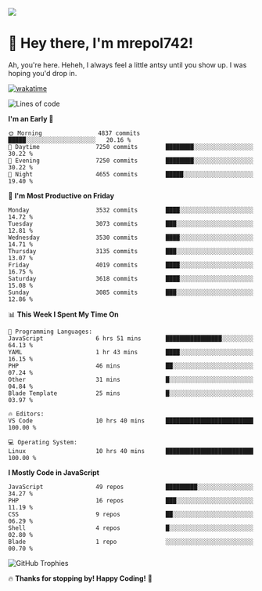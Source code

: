 ![](https://media.tenor.com/FUEC3dPyVhEAAAAM/welcome-back-minions.gif)

# 👋 Hey there, I'm mrepol742!
Ah, you're here. Heheh, 
I always feel a little antsy until you show up. I was hoping you'd drop in.

[![wakatime](https://wakatime.com/badge/user/8ad4afa2-1a56-40d1-a949-4663473915b6.svg)](https://wakatime.com/@mrepol742)

<!--START_SECTION:mrepol742-->
![Lines of code](https://img.shields.io/badge/From%20Hello%20World%20I%27ve%20Written-19.4%20million%20lines%20of%20code-blue)

**I'm an Early 🐤** 

```text
🌞 Morning                4837 commits        █████░░░░░░░░░░░░░░░░░░░░   20.16 % 
🌆 Daytime                7250 commits        ████████░░░░░░░░░░░░░░░░░   30.22 % 
🌃 Evening                7250 commits        ████████░░░░░░░░░░░░░░░░░   30.22 % 
🌙 Night                  4655 commits        █████░░░░░░░░░░░░░░░░░░░░   19.40 % 
```
📅 **I'm Most Productive on Friday** 

```text
Monday                   3532 commits        ████░░░░░░░░░░░░░░░░░░░░░   14.72 % 
Tuesday                  3073 commits        ███░░░░░░░░░░░░░░░░░░░░░░   12.81 % 
Wednesday                3530 commits        ████░░░░░░░░░░░░░░░░░░░░░   14.71 % 
Thursday                 3135 commits        ███░░░░░░░░░░░░░░░░░░░░░░   13.07 % 
Friday                   4019 commits        ████░░░░░░░░░░░░░░░░░░░░░   16.75 % 
Saturday                 3618 commits        ████░░░░░░░░░░░░░░░░░░░░░   15.08 % 
Sunday                   3085 commits        ███░░░░░░░░░░░░░░░░░░░░░░   12.86 % 
```


📊 **This Week I Spent My Time On** 

```text
💬 Programming Languages: 
JavaScript               6 hrs 51 mins       ████████████████░░░░░░░░░   64.13 % 
YAML                     1 hr 43 mins        ████░░░░░░░░░░░░░░░░░░░░░   16.15 % 
PHP                      46 mins             ██░░░░░░░░░░░░░░░░░░░░░░░   07.24 % 
Other                    31 mins             █░░░░░░░░░░░░░░░░░░░░░░░░   04.84 % 
Blade Template           25 mins             █░░░░░░░░░░░░░░░░░░░░░░░░   03.97 % 

🔥 Editors: 
VS Code                  10 hrs 40 mins      █████████████████████████   100.00 % 

💻 Operating System: 
Linux                    10 hrs 40 mins      █████████████████████████   100.00 % 
```

**I Mostly Code in JavaScript** 

```text
JavaScript               49 repos            █████████░░░░░░░░░░░░░░░░   34.27 % 
PHP                      16 repos            ███░░░░░░░░░░░░░░░░░░░░░░   11.19 % 
CSS                      9 repos             ██░░░░░░░░░░░░░░░░░░░░░░░   06.29 % 
Shell                    4 repos             █░░░░░░░░░░░░░░░░░░░░░░░░   02.80 % 
Blade                    1 repo              ░░░░░░░░░░░░░░░░░░░░░░░░░   00.70 % 
```




<!--END_SECTION:mrepol742-->

![GitHub Trophies](https://github-profile-trophy.vercel.app/?username=mrepol742&theme=dracula)

🔥 **Thanks for stopping by! Happy Coding!** 🚀
